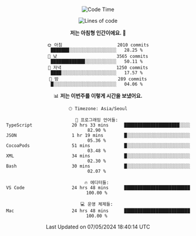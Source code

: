 <div align="center">

<br />

 <!--START_SECTION:waka-->
![Code Time](http://img.shields.io/badge/Code%20Time-2%2C436%20hrs%2019%20mins-blue)

![Lines of code](https://img.shields.io/badge/%EC%A0%80%EB%8A%94%20%EC%97%AC%ED%83%9C%EA%B9%8C%EC%A7%80%20-3.9%20million%20%EC%A4%84%EC%9D%98%20%EC%BD%94%EB%93%9C%EB%A5%BC%20%EC%9E%91%EC%84%B1%ED%96%88%EC%96%B4%EC%9A%94.-blue)

**저는 아침형 인간이에요. 🐤** 

```text
🌞 아침                     2010 commits        ███████░░░░░░░░░░░░░░░░░░   28.25 % 
🌆 낮　                     3565 commits        █████████████░░░░░░░░░░░░   50.11 % 
🌃 저녁                     1250 commits        ████░░░░░░░░░░░░░░░░░░░░░   17.57 % 
🌙 밤　                     289 commits         █░░░░░░░░░░░░░░░░░░░░░░░░   04.06 % 
```


📊 **저는 이번주를 이렇게 시간을 보냈어요.** 

```text
🕑︎ Timezone: Asia/Seoul

💬 프로그래밍 언어들: 
TypeScript               20 hrs 33 mins      █████████████████████░░░░   82.90 % 
JSON                     1 hr 19 mins        █░░░░░░░░░░░░░░░░░░░░░░░░   05.36 % 
CocoaPods                51 mins             █░░░░░░░░░░░░░░░░░░░░░░░░   03.48 % 
XML                      34 mins             █░░░░░░░░░░░░░░░░░░░░░░░░   02.30 % 
Bash                     30 mins             █░░░░░░░░░░░░░░░░░░░░░░░░   02.07 % 

🔥 에디터들: 
VS Code                  24 hrs 48 mins      █████████████████████████   100.00 % 

💻 운영 체제들: 
Mac                      24 hrs 48 mins      █████████████████████████   100.00 % 
```


 Last Updated on 07/05/2024 18:40:14 UTC
<!--END_SECTION:waka-->

</div>

